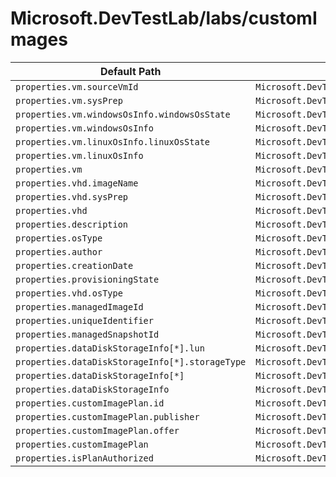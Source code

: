 # Microsoft.DevTestLab/labs/customImages

| Default Path | Alias |
|---|---|
| `properties.vm.sourceVmId` | `Microsoft.DevTestLab/labs/customImages/vm.sourceVmId` |
| `properties.vm.sysPrep` | `Microsoft.DevTestLab/labs/customImages/vm.sysPrep` |
| `properties.vm.windowsOsInfo.windowsOsState` | `Microsoft.DevTestLab/labs/customImages/vm.windowsOsInfo.windowsOsState` |
| `properties.vm.windowsOsInfo` | `Microsoft.DevTestLab/labs/customImages/vm.windowsOsInfo` |
| `properties.vm.linuxOsInfo.linuxOsState` | `Microsoft.DevTestLab/labs/customImages/vm.linuxOsInfo.linuxOsState` |
| `properties.vm.linuxOsInfo` | `Microsoft.DevTestLab/labs/customImages/vm.linuxOsInfo` |
| `properties.vm` | `Microsoft.DevTestLab/labs/customImages/vm` |
| `properties.vhd.imageName` | `Microsoft.DevTestLab/labs/customImages/vhd.imageName` |
| `properties.vhd.sysPrep` | `Microsoft.DevTestLab/labs/customImages/vhd.sysPrep` |
| `properties.vhd` | `Microsoft.DevTestLab/labs/customImages/vhd` |
| `properties.description` | `Microsoft.DevTestLab/labs/customImages/description` |
| `properties.osType` | `Microsoft.DevTestLab/labs/customImages/osType` |
| `properties.author` | `Microsoft.DevTestLab/labs/customImages/author` |
| `properties.creationDate` | `Microsoft.DevTestLab/labs/customImages/creationDate` |
| `properties.provisioningState` | `Microsoft.DevTestLab/labs/customImages/provisioningState` |
| `properties.vhd.osType` | `Microsoft.DevTestLab/labs/customImages/vhd.osType` |
| `properties.managedImageId` | `Microsoft.DevTestLab/labs/customImages/managedImageId` |
| `properties.uniqueIdentifier` | `Microsoft.DevTestLab/labs/customImages/uniqueIdentifier` |
| `properties.managedSnapshotId` | `Microsoft.DevTestLab/labs/customImages/managedSnapshotId` |
| `properties.dataDiskStorageInfo[*].lun` | `Microsoft.DevTestLab/labs/customImages/dataDiskStorageInfo[*].lun` |
| `properties.dataDiskStorageInfo[*].storageType` | `Microsoft.DevTestLab/labs/customImages/dataDiskStorageInfo[*].storageType` |
| `properties.dataDiskStorageInfo[*]` | `Microsoft.DevTestLab/labs/customImages/dataDiskStorageInfo[*]` |
| `properties.dataDiskStorageInfo` | `Microsoft.DevTestLab/labs/customImages/dataDiskStorageInfo` |
| `properties.customImagePlan.id` | `Microsoft.DevTestLab/labs/customImages/customImagePlan.id` |
| `properties.customImagePlan.publisher` | `Microsoft.DevTestLab/labs/customImages/customImagePlan.publisher` |
| `properties.customImagePlan.offer` | `Microsoft.DevTestLab/labs/customImages/customImagePlan.offer` |
| `properties.customImagePlan` | `Microsoft.DevTestLab/labs/customImages/customImagePlan` |
| `properties.isPlanAuthorized` | `Microsoft.DevTestLab/labs/customImages/isPlanAuthorized` |

